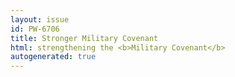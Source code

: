 ```yaml
---
layout: issue
id: PW-6706
title: Stronger Military Covenant
html: strengthening the <b>Military Covenant</b>
autogenerated: true
---
```

